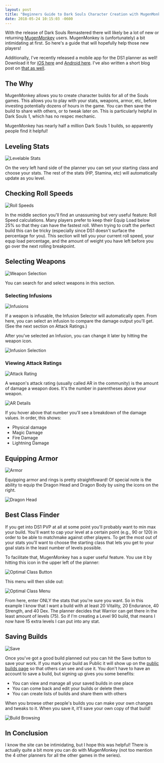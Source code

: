 ```yaml
---
layout: post
title: "Beginners Guide to Dark Souls Character Creation with MugenMonkey"
date: 2018-05-24 10:15:03 -0600
---
```


With the release of Dark Souls Remastered there will likely be a lot of new or returning [MugenMonkey](https://mugenmonkey.com/darksouls) users. MugenMonkey is (unfortunately) a bit intimidating at first. So here's a guide that will hopefully help those new players!

Additionally, I've recently released a mobile app for the DS1 planner as well! Download it for [iOS here](https://itunes.apple.com/us/app/mugenmonkey-for-dark-souls-1/id1383522159) and [Android here](https://play.google.com/store/apps/details?id=com.mugenmonkeyfordarksouls1). I've also written a short blog post on [that as well](https://blog.mugenmonkey.com/2018/05/24/ds1-mobile-app.html).

## The Why

MugenMonkey allows you to create character builds for all of the Souls games. This allows you to play with your stats, weapons, armor, etc, before investing potentially dozens of hours in the game. You can then save the build to share with others, or to tweak later on. This is particularly helpful in Dark Souls 1, which has no respec mechanic.

MugenMonkey has nearly half a million Dark Souls 1 builds, so apparently people find it helpful!

## Leveling Stats

![Levelable Stats](/assets/ds1_guide/levelable_stats.png)

On the very left hand side of the planner you can set your starting class and choose your stats. The rest of the stats (HP, Stamina, etc) will automatically update as you level.

## Checking Roll Speeds

![Roll Speeds](/assets/ds1_guide/roll_speed.png)

In the middle section you'll find an unassuming but very useful feature: Roll Speed calculations. Many players prefer to keep their Equip Load below 25% so that they can have the fastest roll. When trying to craft the perfect build this can be tricky (especially since DS1 doesn't surface the percentage for you). This section will tell you your current roll speed, your equp load percentage, and the amount of weight you have left before you go over the next rolling breakpoint.

## Selecting Weapons

![Weapon Selection](/assets/ds1_guide/weapon_selection.png)

You can search for and select weapons in this section.

### Selecting Infusions

![Infusions](/assets/ds1_guide/infusions.png)

If a weapon is infusable, the Infusion Selector will automatically open. From here, you can select an infusion to compare the damage output you'll get. (See the next section on Attack Ratings.)

After you've selected an Infusion, you can change it later by hitting the weapon icon.

![Infusion Selection](/assets/ds1_guide/infusion_selection.gif)

### Viewing Attack Ratings

![Attack Rating](/assets/ds1_guide/attack_rating.png)

A weapon's attack rating (usually called AR in the community) is the amount of damage a weapon does. It's the number in parentheses above your weapon.

![AR Details](/assets/ds1_guide/ar_details.png)

If you hover above that number you'll see a breakdown of the damage values. In order, this shows:

- Physical damage
- Magic Damage
- Fire Damage
- Lightning Damage

## Equipping Armor

![Armor](/assets/ds1_guide/armor.png)

Equipping armor and rings is pretty straightfoward! Of special note is the ability to equip the Dragon Head and Dragon Body by using the icons on the right.

![Dragon Head](/assets/ds1_guide/dragon.png)

## Best Class Finder

If you get into DS1 PVP at all at some point you'll probably want to min max your build. You'll want to cap your level at a certain point (e.g., 90 or 120) in order to be able to matchmake against other players. To get the most out of your stats you'll want to choose the starting class that lets you get to your goal stats in the least number of levels possible.

To facilitate that, MugenMonkey has a super useful feature. You use it by hitting this icon in the upper left of the planner:

![Optimal Class Button](/assets/ds1_guide/optimal_class_button.png)

This menu will then slide out:

![Optimal Class Menu](/assets/ds1_guide/optimal_class_menu.png)

From here, enter ONLY the stats that you're sure you want. So in this example I know that I want a build with at least 20 Vitality, 20 Endurance, 40 Strength, and 40 Dex. The planner decides that Warrior can get there in the least amount of levels (75). So if I'm creating a Level 90 build, that means I now have 15 extra levels I can put into any stat.

## Saving Builds

![Save](/assets/ds1_guide/save.png)

Once you've got a good build planned out you can hit the Save button to save your work. If you mark your build as Public it will show up on the [public builds page](https://mugenmonkey.com/darksouls/builds) so that others can see and use it. You don't have to have an account to save a build, but signing up gives you some benefits:

- You can view and manage all your saved builds in one place
- You can come back and edit your builds or delete them
- You can create lists of builds and share them with others

When you browse other people's builds you can make your own changes and tweaks to it. When you save it, it'll save your own copy of that build!

![Build Browsing](/assets/ds1_guide/build_browsing.png)

## In Conclusion

I know the site can be intimidating, but I hope this was helpful! There is actually quite a bit more you can do with MugenMonkey (not too mention the 4 other planners for all the other games in the series).
